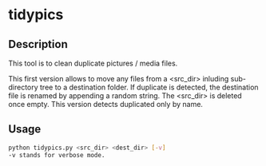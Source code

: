 # tidypics

## Description

This tool is to clean duplicate pictures / media files.

This first version allows to move any files from a <src_dir> inluding sub-directory tree to a destination folder. 
If duplicate is detected, the destination file is renamed by appending a random string.
The <src_dir> is deleted once empty.
This version detects duplicated only by name.

## Usage 
```bash
python tidypics.py <src_dir> <dest_dir> [-v]
-v stands for verbose mode.
